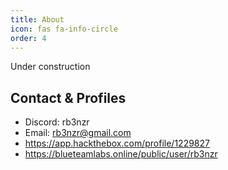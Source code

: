 ```yaml
---
title: About
icon: fas fa-info-circle
order: 4
---
```


Under construction 

## Contact & Profiles 
- Discord: rb3nzr
- Email: rb3nzr@gmail.com
- https://app.hackthebox.com/profile/1229827
- https://blueteamlabs.online/public/user/rb3nzr
